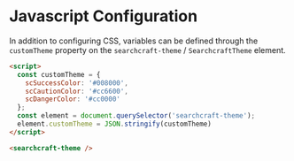 # Javascript Configuration

In addition to configuring CSS, variables can be defined through the `customTheme` property on the `searchcraft-theme` / `SearchcraftTheme` element.

```html
<script>
  const customTheme = {
    scSuccessColor: '#008000',
    scCautionColor: '#cc6600',
    scDangerColor: '#cc0000'
  };
  const element = document.querySelector('searchcraft-theme');
  element.customTheme = JSON.stringify(customTheme)
</script>

<searchcraft-theme />
```
